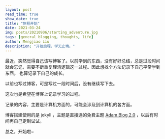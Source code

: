 ```yaml
---
layout: post
read_time: true
show_date: true
title: "旅程开始"
date: 2021-03-24
img: posts/20210906/starting_adventure.jpg
tags: [general blogging, thoughts, life]
author: Mengjiao Liu
description: "开始旅程，学无止境。"
---
```

最近，突然觉得自己该写博客了。以前学到的东西，没有好好总结，总是过段时间就会忘记，需要不断重复理清逻辑这一过程。因此想找个方法记录下自己平常学到东西。
也算记录下自己的成长。

以前也写过博客，可是写过一段时间后，没有继续写下去。

这次也是希望在博客上记录学习的过程。

记录的内容，主要是计算机方面的，可能会涉及到计算机的各方面。

博客搭建使用的是 jekyll ，主题是直接选的免费主题 [Adam Blog 2.0](https://github.com/the-mvm/the-mvm.github.io) ，以后有时间再自己定制试试。

总之，开始啦~ 

